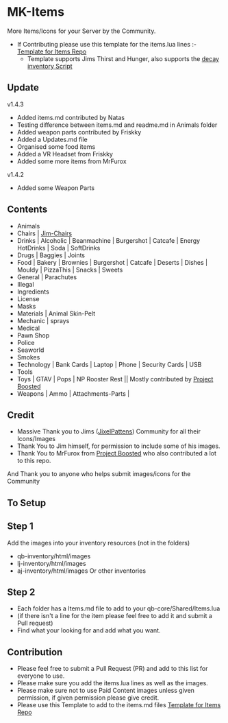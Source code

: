 # MK-Items
More Items/Icons for your Server by the Community.

- If Contributing please use this template for the items.lua lines :- [Template for Items Repo](https://codepen.io/lilphantom25/pen/RwQEvWL?editors=1000)
    + Template supports Jims Thirst and Hunger, also supports the [decay inventory Script](https://github.com/tnj-development/inventory)

## Update ##
v1.4.3
 - Added items.md contributed by Natas
 - Testing difference between items.md and readme.md in Animals folder
 - Added weapon parts contributed by Friskky
 - Added a Updates.md file
 - Organised some food items
 - Added a VR Headset from Friskky
 - Added some more items from MrFurox

v1.4.2
 - Added some Weapon Parts



 ## Contents
  - Animals 
  - Chairs | [Jim-Chairs](https://github.com/jimathy/jim-chairs)
  - Drinks | Alcoholic | Beanmachine | Burgershot | Catcafe | Energy HotDrinks | Soda | SoftDrinks
  - Drugs | Baggies | Joints
  - Food | Bakery | Brownies | Burgershot | Catcafe | Deserts | Dishes | Mouldy | PizzaThis | Snacks | Sweets
  - General | Parachutes
  - Illegal
  - Ingredients
  - License
  - Masks
  - Materials | Animal Skin-Pelt
  - Mechanic | sprays
  - Medical
  - Pawn Shop
  - Police
  - Seaworld
  - Smokes
  - Technology | Bank Cards | Laptop | Phone | Security Cards | USB
  - Tools
  - Toys | GTAV | Pops | NP Rooster Rest || Mostly contributed by [Project Boosted](https://github.com/Project-Boosted/brp-Loot-Images)
  - Weapons | Ammo | Attachments-Parts | 

 ## Credit ##
 - Massive Thank you to Jims ([JixelPattens](https://discord.gg/xKgQZ6wZvS)) Community for all their Icons/Images
 - Thank You to Jim himself, for permission to include some of his images.
 - Thank You to MrFurox from [Project Boosted](https://discord.gg/TrvAhGvDs3) who also contributed a lot to this repo.

 And Thank you to anyone who helps submit images/icons for the Community

 ## To Setup ##

 ## Step 1
Add the images into your inventory resources (not in the folders)
 - qb-inventory/html/images
 - lj-inventory/html/images
 - aj-inventory/html/images
Or other inventories

## Step 2
- Each folder has a Items.md file to add to your qb-core/Shared/Items.lua
- (if there isn't a line for the item please feel free to add it and submit a Pull request)
- Find what your looking for and add what you want.

## Contribution
- Please feel free to submit a Pull Request (PR) and add to this list for everyone to use.
- Please make sure you add the items.lua lines as well as the images.
- Please make sure not to use Paid Content images unless given permission, if given permission please give credit.
- Please use this Template to add to the items.md files [Template for Items Repo](https://codepen.io/lilphantom25/pen/RwQEvWL?editors=1000)
